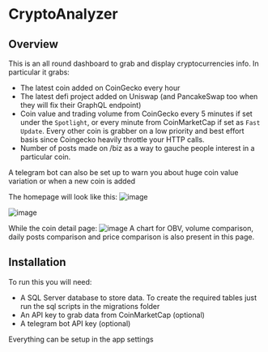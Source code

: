 # CryptoAnalyzer

## Overview 
This is an all round dashboard to grab and display cryptocurrencies info.
In particular it grabs:
- The latest coin added on CoinGecko every hour
- The latest defi project added on Uniswap (and PancakeSwap too when they will fix their GraphQL endpoint)
- Coin value and trading volume from CoinGecko every 5 minutes if set under the ```Spotlight```, or every minute from CoinMarketCap if set as ```Fast Update```.
Every other coin is grabber on a low priority and best effort basis since Coingecko heavily throttle your HTTP calls.
- Number of posts made on /biz as a way to gauche people interest in a particular coin.

A telegram bot can also be set up to warn you about huge coin value variation or when a new coin is added

The homepage will look like this:
![image](https://user-images.githubusercontent.com/30831275/142732092-95070701-8a23-46d2-9715-99f14c45fe06.png)

![image](https://user-images.githubusercontent.com/30831275/142732181-dae35828-655d-4d4d-a9a1-276e99b9577e.png)

While the coin detail page:
![image](https://user-images.githubusercontent.com/30831275/142732212-4c066e94-09cf-404e-98f5-dd0101582ffb.png)
A chart for OBV, volume comparison, daily posts comparison and price comparison is also present in this page.

## Installation

To run this you will need:
- A SQL Server database to store data. To create the required tables just run the sql scripts in the migrations folder
- An API key to grab data from CoinMarketCap (optional)
- A telegram bot API key (optional)

Everything can be setup in the app settings
